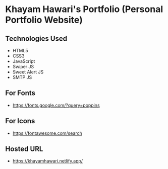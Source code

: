 # Khayam Hawari's Portfolio (Personal Portfolio Website)

## Technologies Used 
- HTML5
- CSS3
- JavaScript 
- Swiper JS
- Sweet Alert JS
- SMTP JS

## For Fonts
- https://fonts.google.com/?query=poppins

## For Icons
- https://fontawesome.com/search

## Hosted URL
- https://khayamhawari.netlify.app/

